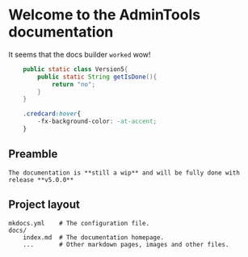 # Welcome to the AdminTools documentation
It seems that the docs builder `worked` wow!

```java
	public static class Version5{
		public static String getIsDone(){
			return "no";
		}
	}
```

```css
	.credcard:hover{
		-fx-background-color: -at-accent;
	}
```

## Preamble
	The documentation is **still a wip** and will be fully done with release **v5.0.0**

## Project layout

    mkdocs.yml    # The configuration file.
    docs/
        index.md  # The documentation homepage.
        ...       # Other markdown pages, images and other files.
